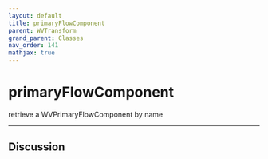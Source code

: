 ```yaml
---
layout: default
title: primaryFlowComponent
parent: WVTransform
grand_parent: Classes
nav_order: 141
mathjax: true
---
```


#  primaryFlowComponent

retrieve a WVPrimaryFlowComponent by name


---

## Discussion

  

